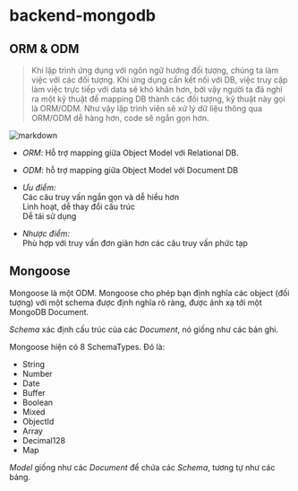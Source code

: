 # backend-mongodb

## ORM & ODM

> Khi lập trình ứng dụng với ngôn ngữ hướng đối tượng, chúng ta làm việc với các đối tượng. Khi ứng dụng cần kết nối với DB, việc truy cập làm việc trực tiếp với data sẽ khó khăn hơn, bởi vậy người ta đã nghĩ ra một kỹ thuật để mapping DB thành các đối tượng, kỹ thuật này gọi là ORM/ODM. Như vậy lập trình viên sẽ xử lý dữ liệu thông qua ORM/ODM dễ hàng hơn, code sẽ ngắn gọn hơn.

![markdown](https://stackjava.com/wp-content/uploads/2017/11/orm.png)

* *ORM*: Hỗ trợ mapping giữa Object Model với Relational DB.

* *ODM*: hỗ trợ mapping giữa Object Model với Document DB

* *Ưu điểm:*  
Các câu truy vấn ngắn gọn và dễ hiểu hơn  
Linh hoạt, dễ thay đổi cấu trúc  
Dễ tái sử dụng  

* *Nhược điểm:*  
Phù hợp với truy vấn đơn giản hơn các câu truy vấn phức tạp

## Mongoose  

Mongoose là một ODM. Mongoose cho phép bạn định nghĩa các object (đối tượng) với một schema được định nghĩa rõ ràng, được ánh xạ tới một MongoDB Document.

*Schema* xác định cấu trúc của các *Document*, nó giống như các bản ghi.

Mongoose hiện có 8 SchemaTypes. Đó là:

* String
* Number
* Date
* Buffer
* Boolean
* Mixed
* ObjectId
* Array
* Decimal128
* Map

*Model* giống như các *Document* để chứa các *Schema*, tương tự như các bảng.
